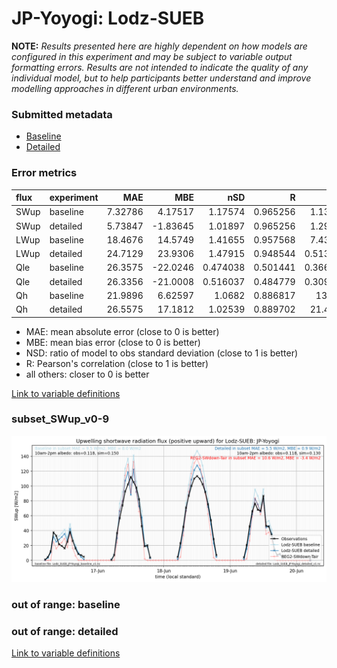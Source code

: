 # JP-Yoyogi: Lodz-SUEB

**NOTE:** *Results presented here are highly dependent on how models are configured in this experiment and may be subject to variable output formatting errors. Results are not intended to indicate the quality of any individual model, but to help participants better understand and improve modelling approaches in different urban environments.*

### Submitted metadata

- [Baseline](Lodz-SUEB_JP-Yoyogi_baseline_attrs.md)
- [Detailed](Lodz-SUEB_JP-Yoyogi_detailed_attrs.md)

### Error metrics

| flux   | experiment   |      MAE |       MBE |      nSD |        R |       5th |    95th |     RMSE |    cRMSE |     AMBE |     1-nSD |       1-R |   nSkewness |   nKurtosis |   Overlap |
|:-------|:-------------|---------:|----------:|---------:|---------:|----------:|--------:|---------:|---------:|---------:|----------:|----------:|------------:|------------:|----------:|
| SWup   | baseline     |  7.32786 |   4.17517 | 1.17574  | 0.965256 |  1.13133  | 20.0531 | 11.9329  | 0.335536 |  4.17517 | 0.175737  | 0.0347444 |   0.212101  |   0.310035  | 0.114328  |
| SWup   | detailed     |  5.73847 |  -1.83645 | 1.01897  | 0.965256 |  1.29803  |  3.7198 |  9.07545 | 0.266772 |  1.83645 | 0.0189718 | 0.0347444 |   0.2121    |   0.310035  | 0.0992431 |
| LWup   | baseline     | 18.4676  |  14.5749  | 1.41655  | 0.957568 |  7.43889  | 70.6681 | 31.0814  | 0.541963 | 14.5749  | 0.416544  | 0.0424321 |   2.35448   |   1.79201   | 0.0923391 |
| LWup   | detailed     | 24.7129  |  23.9306  | 1.47915  | 0.948544 |  0.513892 | 89.3019 | 39.3994  | 0.617909 | 23.9306  | 0.479152  | 0.051456  |   2.70557   |   2.03017   | 0.095303  |
| Qle    | baseline     | 26.3575  | -22.0246  | 0.474038 | 0.501441 |  0.366208 | 59.7925 | 39.692   | 0.865626 | 22.0246  | 0.525962  | 0.498559  |   0.3981    |   1.93857   | 0.486515  |
| Qle    | detailed     | 26.3356  | -21.0008  | 0.516037 | 0.484779 |  0.309608 | 51.8905 | 39.4417  | 0.875195 | 21.0008  | 0.483963  | 0.515221  |   0.372815  |   1.80082   | 0.484608  |
| Qh     | baseline     | 21.9896  |   6.62597 | 1.0682   | 0.886817 | 13.407    | 21.0285 | 33.4508  | 0.496442 |  6.62597 | 0.0681989 | 0.113183  |   0.121161  |   0.127835  | 0.137024  |
| Qh     | detailed     | 26.5575  |  17.1812  | 1.02539  | 0.889702 | 21.4387   | 23.0652 | 35.8425  | 0.476277 | 17.1812  | 0.0253853 | 0.110298  |   0.0541613 |   0.0170231 | 0.22394   |

 - MAE: mean absolute error (close to 0 is better)
 - MBE: mean bias error (close to 0 is better)
 - NSD: ratio of model to obs standard deviation (close to 1 is better)
 - R: Pearson's correlation (close to 1 is better)
 - all others: closer to 0 is better

[Link to variable definitions](../modelattrs/variable_definitions.md)

### <a name="subset_swup_v0-9"></a>subset_SWup_v0-9
[![Lodz-SUEB_JP-Yoyogi_subset_SWup_v0-9.png](Lodz-SUEB_JP-Yoyogi_subset_SWup_v0-9.png)](Lodz-SUEB_JP-Yoyogi_subset_SWup_v0-9.png)

### out of range: baseline


### out of range: detailed



[Link to variable definitions](../modelattrs/variable_definitions.md)

